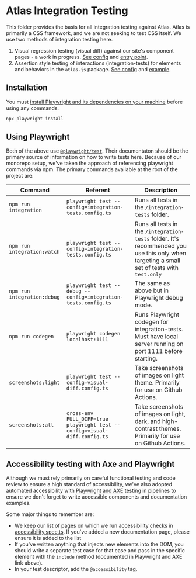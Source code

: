 # Atlas Integration Testing

This folder provides the basis for all integration testing against Atlas. Atlas is primarily a CSS framework, and we are not seeking to test CSS itself. We use two methods of integration testing here.

1. Visual regression testing (visual diff) against our site's component pages - a work in progress. [See config](./visual-diff.config.ts) and [entry point](./visual-diff/visual-diff.spec.ts).
2. Assertion style testing of interactions (integration-tests) for elements and behaviors in the `atlas-js` package. [See config](./visual-diff.config.ts) and [example](./integration-tests/popover.spec.ts).

## Installation

You must [install Playwright and its dependencies on your machine](https://playwright.dev/docs/intro#manually) before using any commands.

```sh
npx playwright install
```

## Using Playwright

Both of the above use [`@playwright/test`](https://playwright.dev/). Their documentaton should be the primary source of information on how to write tests here. Because of our monorepo setup, we've taken the approach of referencing playwright commands via npm. The primary commands available at the root of the project are:

| Command                     | Referent                                                                  | Description                                                                                                                                |
| --------------------------- | ------------------------------------------------------------------------- | ------------------------------------------------------------------------------------------------------------------------------------------ |
| `npm run integration`       | `playwright test --config=integration-tests.config.ts`                    | Runs all tests in the `/integration-tests` folder.                                                                                         |
| `npm run integration:watch` | `playwright test --config=integration-tests.config.ts`                    | Runs all tests in the `/integration-tests` folder. It's recommended you use this only when targeting a small set of tests with `test.only` |
| `npm run integration:debug` | `playwright test --debug --config=integration-tests.config.ts`            | The same as above but in Playwright debug mode.                                                                                            |
| `npm run codegen`           | `playwright codegen localhost:1111`                                       | Runs Playwright codegen for integration-tests. Must have local server running on port 1111 before starting.                                |
| `screenshots:light`         | `playwright test --config=visual-diff.config.ts`                          | Take screenshots of images on light theme. Primarily for use on Github Actions.                                                            |
| `screenshots:all`           | `cross-env FULL_DIFF=true playwright test --config=visual-diff.config.ts` | Take screenshots of images on light, dark, and high-contrast themes. Primarily for use on Github Actions.                                  |

## Accessibility testing with Axe and Playwright

Although we must rely primarily on careful functional testing and code review to ensure a high standard of accessibility, we've also adopted automated accessibility with [Playwright and AXE](https://playwright.dev/docs/accessibility-testing) testing in pipelines to ensure we don't forget to write accessible components and documentation examples.

Some major things to remember are:

- We keep our list of pages on which we run accessibility checks in [accessibility.spec.ts](https://github.com/microsoft/atlas-design/tree/main/integration/tests/accessibility.spec.ts). If you've added a new documentation page, please ensure it is added to the list
- If you've written anything that injects new elements into the DOM, you should write a separate test case for that case and pass in the specific element with the `include` method (documented in Playwright and AXE link above).
- In your test descriptor, add the `@accessibility` tag.
